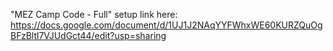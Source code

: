 "MEZ Camp Code - Full" setup link here: https://docs.google.com/document/d/1UJ1J2NAqYYFWhxWE60KURZQuOgBFzBltl7VJUdGct44/edit?usp=sharing
